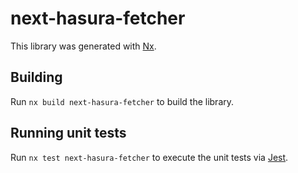 # next-hasura-fetcher

This library was generated with [Nx](https://nx.dev).

## Building

Run `nx build next-hasura-fetcher` to build the library.

## Running unit tests

Run `nx test next-hasura-fetcher` to execute the unit tests via [Jest](https://jestjs.io).
